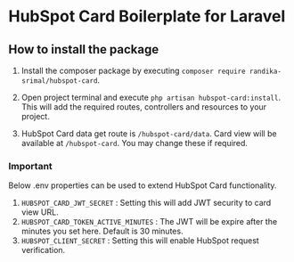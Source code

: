 # HubSpot Card Boilerplate for Laravel

## How to install the package

1. Install the composer package by executing `composer require randika-srimal/hubspot-card`.

2. Open project terminal and execute `php artisan hubspot-card:install`. This will add the required routes, controllers and resources to your project.

3. HubSpot Card data get route is `/hubspot-card/data`. Card view will be available at `/hubspot-card`. You may change these if required.

### Important

Below .env properties can be used to extend HubSpot Card functionality.

1. `HUBSPOT_CARD_JWT_SECRET` : Setting this will add JWT security to card view URL.
2. `HUBSPOT_CARD_TOKEN_ACTIVE_MINUTES` : The JWT will be expire after the minutes you set here. Default is 30 minutes.
3. `HUBSPOT_CLIENT_SECRET` : Setting this will enable HubSpot request verification.


